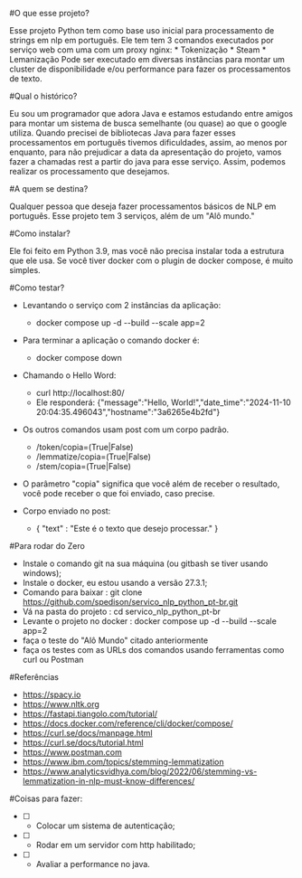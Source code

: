 #O que esse projeto?

   Esse projeto Python tem como base uso inicial para processamento de strings em nlp em português.
   Ele tem tem 3 comandos executados por serviço web com uma com um proxy nginx:
      * Tokenização
      * Steam
      * Lemanização
   Pode ser executado em diversas instâncias para montar um cluster de disponibilidade e/ou performance para fazer os processamentos de texto.


#Qual o histórico?

   Eu sou um programador que adora Java e estamos estudando entre amigos para montar um sistema de busca semelhante (ou quase) ao que o google utiliza.
   Quando precisei de bibliotecas Java para fazer esses processamentos em português tivemos dificuldades, assim, ao menos por enquanto, para não prejudicar a data da apresentação do projeto, vamos fazer a chamadas rest a partir do java para esse serviço. 
   Assim, podemos realizar os processamento que desejamos.


#A quem se destina?

  Qualquer pessoa que deseja fazer processamentos básicos de NLP em português. 
  Esse projeto tem 3 serviços, além de um "Alô mundo."


#Como instalar?

  Ele foi feito em Python 3.9, mas você não precisa instalar toda a estrutura que ele usa. 
  Se você tiver docker com o plugin de docker compose, é muito simples.

  
#Como testar?

  * Levantando o serviço com 2 instâncias da aplicação:
    - docker compose up -d  --build --scale app=2
    
  * Para terminar a aplicação o comando docker é:
    - docker compose down
    
  * Chamando o Hello Word:
    - curl http://localhost:80/ 
    - Ele responderá: {"message":"Hello, World!","date_time":"2024-11-10 20:04:35.496043","hostname":"3a6265e4b2fd"}
    
  * Os outros comandos usam post com um corpo padrão.
    - /token/copia=(True|False)
    - /lemmatize/copia=(True|False)
    - /stem/copia=(True|False)
    
  * O parâmetro "copia" significa que você além de receber o resultado, você pode receber o que foi enviado, caso precise.
  * Corpo enviado no post:
    -  {
         "text" : "Este é o texto que desejo processar."
       }


#Para rodar do Zero
 - Instale o comando git na sua máquina (ou gitbash se tiver usando windows);
 - Instale o docker, eu estou usando a versão 27.3.1;
 - Comando para baixar : git clone https://github.com/spedison/servico_nlp_python_pt-br.git
 - Vá na pasta do projeto : cd servico_nlp_python_pt-br
 - Levante o projeto no docker : docker compose up -d  --build --scale app=2 
 - faça o teste do "Alô Mundo" citado anteriormente
 - faça os testes com as URLs dos comandos usando ferramentas como curl ou Postman

#Referências
 - https://spacy.io
 - https://www.nltk.org
 - https://fastapi.tiangolo.com/tutorial/
 - https://docs.docker.com/reference/cli/docker/compose/
 - https://curl.se/docs/manpage.html
 - https://curl.se/docs/tutorial.html
 - https://www.postman.com
 - https://www.ibm.com/topics/stemming-lemmatization
 - https://www.analyticsvidhya.com/blog/2022/06/stemming-vs-lemmatization-in-nlp-must-know-differences/

#Coisas para fazer:

   - [ ] - Colocar um sistema de autenticação;
   - [ ] - Rodar em um servidor com http habilitado;
   - [ ] - Avaliar a performance no java.
